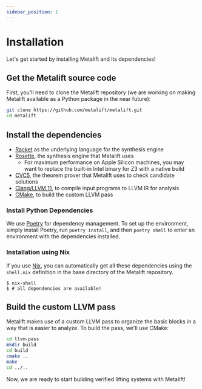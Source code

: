 ```yaml
---
sidebar_position: 1
---
```


# Installation
Let's get started by installing Metalift and its dependencies!

## Get the Metalift source code
First, you'll need to clone the Metalift repository (we are working on making Metalift available as a Python package in the near future):

```bash
git clone https://github.com/metalift/metalift.git
cd metalift
```

## Install the dependencies
- [Racket](https://racket-lang.org) as the underlying language for the synthesis engine
- [Rosette](https://github.com/emina/rosette), the synthesis engine that Metalift uses
  - For maximum performance on Apple Silicon machines, you may want to replace the built-in Intel binary for Z3 with a native build
- [CVC5](https://cvc5.github.io/), the theorem prover that Metalift uses to check candidate solutions
- [Clang/LLVM 11](https://llvm.org), to compile input programs to LLVM IR for analysis
- [CMake](https://cmake.org/), to build the custom LLVM pass

### Install Python Dependencies
We use [Poetry](https://python-poetry.org/) for dependency management. To set up the environment, simply install Poetry, run `poetry install`, and then `poetry shell` to enter an environment with the dependencies installed.

### Installation using Nix
If you use [Nix](https://nixos.org/), you can automatically get all these dependencies using the `shell.nix` definition in the base directory of the Metalift repository.

```
$ nix-shell
$ # all dependencies are available!
```

## Build the custom LLVM pass
Metalift makes use of a custom LLVM pass to organize the basic blocks in a way that is easier to analyze. To build the pass, we'll use CMake:

```bash
cd llvm-pass
mkdir build
cd build
cmake ..
make 
cd ../..
```

Now, we are ready to start building verified lifting systems with Metalift!
